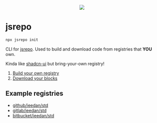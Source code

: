 <p align="center">
  <img src="https://github.com/user-attachments/assets/f1c70c20-3a4c-4d36-a21e-4d87cdf4f203">
</p>

# jsrepo

```bash
npx jsrepo init
```

CLI for [jsrepo](https://jsrepo.dev). Used to build and download code from registries that **YOU** own.

Kinda like [shadcn-ui](https://ui.shadcn.com/) but bring-your-own registry!

1. [Build your own registry](https://jsrepo.dev/docs/setup/registry)
2. [Download your blocks](https://jsrepo.dev/docs/setup/project)

## Example registries
- [github/ieedan/std](https://github.com/ieedan/std)
- [gitlab/ieedan/std](https://gitlab.com/ieedan/std)
- [bitbucket/ieedan/std](https://bitbucket.org/ieedan/std)